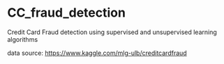 # CC_fraud_detection
Credit Card Fraud detection using supervised and unsupervised learning algorithms

data source: https://www.kaggle.com/mlg-ulb/creditcardfraud
